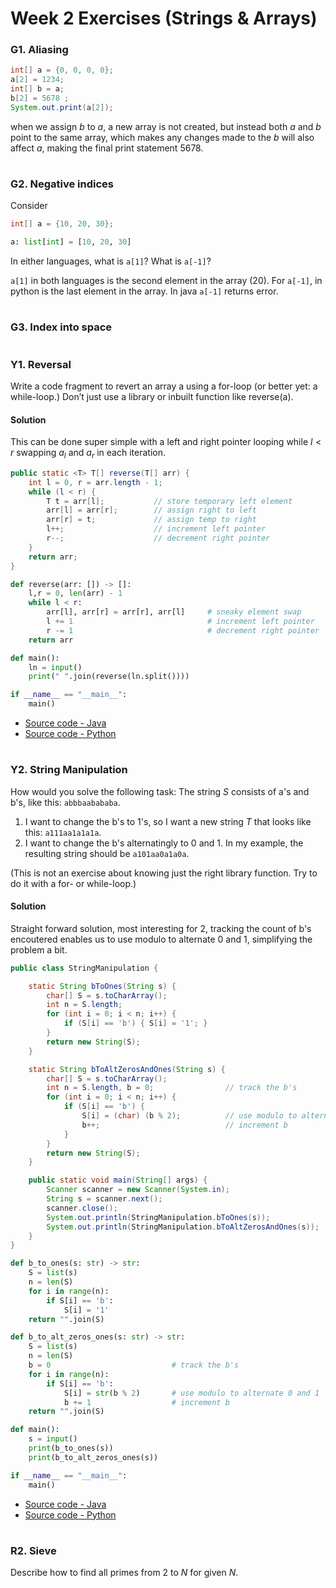 # Week 2 Exercises (Strings & Arrays)

### G1. Aliasing

```java
int[] a = {0, 0, 0, 0};
a[2] = 1234;
int[] b = a;
b[2] = 5678 ;
System.out.print(a[2]);
```

when we assign $b$ to $a$, a new array is not created, but instead both $a$ and $b$ point to the same array, which makes any changes made to the $b$ will also affect $a$, making the final print statement $5678$.

#

### G2. Negative indices

Consider

```java
int[] a = {10, 20, 30};
```

```python
a: list[int] = [10, 20, 30]
```
In either languages, what is `a[1]`? What is `a[-1]`?

`a[1]` in both languages is the second element in the array (20). For `a[-1]`, in python is the last element in the array. In java `a[-1]` returns error.

#

### G3. Index into space

#

### Y1. Reversal

Write a code fragment to revert an array a using a for-loop (or better yet: a while-loop.) Don’t just use a library or inbuilt function like reverse(a).

#### Solution

This can be done super simple with a left and right pointer looping while $l < r$ swapping $a_l$ and $a_r$ in each iteration.

```java
public static <T> T[] reverse(T[] arr) {
    int l = 0, r = arr.length - 1;
    while (l < r) {
        T t = arr[l];           // store temporary left element
        arr[l] = arr[r];        // assign right to left
        arr[r] = t;             // assign temp to right
        l++;                    // increment left pointer
        r--;                    // decrement right pointer
    }
    return arr;
}
```

```python
def reverse(arr: []) -> []:
    l,r = 0, len(arr) - 1
    while l < r:
        arr[l], arr[r] = arr[r], arr[l]     # sneaky element swap
        l += 1                              # increment left pointer
        r -= 1                              # decrement right pointer
    return arr

def main():
    ln = input()
    print(" ".join(reverse(ln.split())))

if __name__ == "__main__":
    main()
```

- [Source code - Java](../python/exercises/week2/Reverse.py)
- [Source code - Python](../python/exercises/week2/Reverse.py)

#

### Y2. String Manipulation

How would you solve the following task: The string $S$ consists of a's and b's, like this: `abbbaabababa`.

1. I want to change the b's to 1's, so I want a new string $T$ that looks like this: `a111aa1a1a1a`.
2. I want to change the b's alternatingly to 0 and 1. In my example, the resulting string should be `a101aa0a1a0a`.

(This is not an exercise about knowing just the right library function. Try to do it with a for- or while-loop.)

#### Solution

Straight forward solution, most interesting for 2, tracking the count of b's encoutered enables us to use modulo to alternate 0 and 1, simplifying the problem a bit. 

```java
public class StringManipulation {

    static String bToOnes(String s) {
        char[] S = s.toCharArray();
        int n = S.length;
        for (int i = 0; i < n; i++) {
            if (S[i] == 'b') { S[i] = '1'; }
        }
        return new String(S);
    }

    static String bToAltZerosAndOnes(String s) {
        char[] S = s.toCharArray();
        int n = S.length, b = 0;                // track the b's
        for (int i = 0; i < n; i++) {
            if (S[i] == 'b') {
                S[i] = (char) (b % 2);          // use modulo to alternate 0 and 1
                b++;                            // increment b
            }
        }
        return new String(S);
    }

    public static void main(String[] args) {
        Scanner scanner = new Scanner(System.in);
        String s = scanner.next();
        scanner.close();
        System.out.println(StringManipulation.bToOnes(s));
        System.out.println(StringManipulation.bToAltZerosAndOnes(s));
    }
}
```

```python
def b_to_ones(s: str) -> str:
    S = list(s)
    n = len(S)
    for i in range(n):
        if S[i] == 'b':
            S[i] = '1'
    return "".join(S)

def b_to_alt_zeros_ones(s: str) -> str:
    S = list(s)
    n = len(S)
    b = 0                           # track the b's
    for i in range(n):
        if S[i] == 'b':
            S[i] = str(b % 2)       # use modulo to alternate 0 and 1
            b += 1                  # increment b
    return "".join(S)

def main():
    s = input()
    print(b_to_ones(s))
    print(b_to_alt_zeros_ones(s))

if __name__ == "__main__":
    main()
```

- [Source code - Java](../java-solutions/exercises/week2/StringManipulation.java)
- [Source code - Python](../python/exercises/week2/StringManipulation.py)

#

### R2. Sieve

Describe how to find all primes from $2$ to $N$ for given $N$.